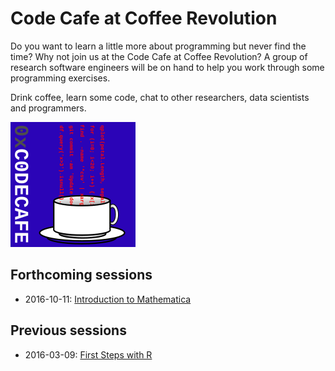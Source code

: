 # Code Cafe at Coffee Revolution

Do you want to learn a little more about programming but never find the time?
Why not join us at the Code Cafe at Coffee Revolution? A group of research software engineers will be on hand to help you work through some programming exercises.

Drink coffee, learn some code, chat to other researchers, data scientists and programmers.

![](media/code_cafe_sticker_1.inkscape.svg.png "Code Cafe logo")




## Forthcoming sessions

* 2016-10-11: [Introduction to Mathematica](WolframCodeCafe/README.md)

## Previous sessions

* 2016-03-09: [First Steps with R](First_steps_with_R/README.md)
